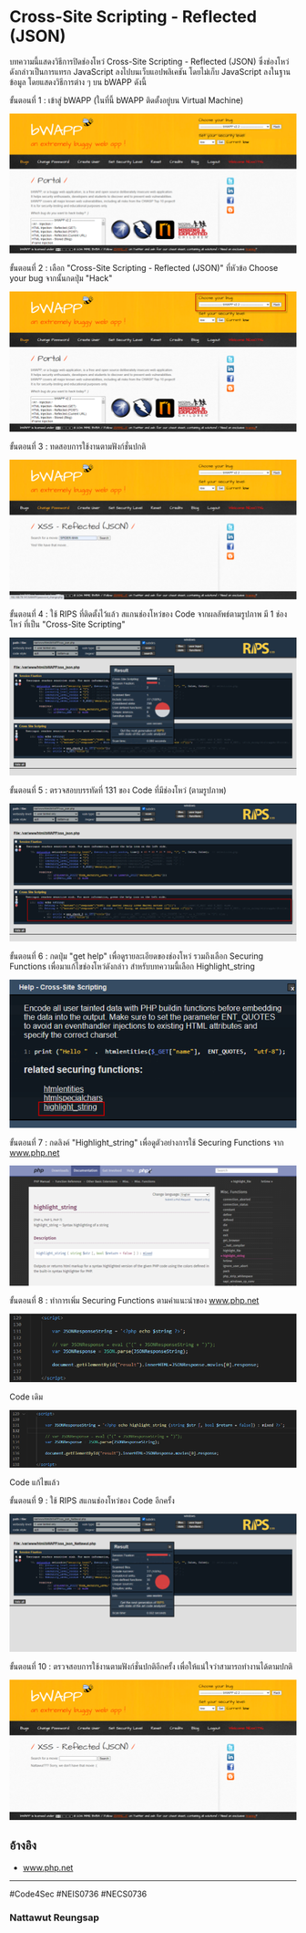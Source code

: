 # Cross-Site Scripting - Reflected (JSON)

บทความนี้แสดงวิธีการปิดช่องโหว่ Cross-Site Scripting - Reflected (JSON) ซึ่งช่องโหว่ดังกล่าวเป็นการแทรก JavaScript ลงไปบนเว็บแอปพลิเคชัน โดยไม่เก็บ JavaScript ลงในฐานข้อมูล โดยแสดงวิธีการต่าง ๆ บน bWAPP ดังนี้

ขั้นตอนที่ 1 : เข้าสู่ bWAPP (ในที่นี้ bWAPP ติดตั้งอยู่บน Virtual Machine)

![xss- Reflected (JSON)](imgmid/d1/0.png)


ขั้นตอนที่ 2 : เลือก "Cross-Site Scripting - Reflected (JSON)" ที่หัวข้อ Choose your bug จากนั้นกดปุ่ม "Hack"

![xss- Reflected (JSON)](imgmid/d1/1.png)


ขั้นตอนที่ 3 : ทดสอบการใช้งานตามฟังก์ชั่นปกติ

![xss- Reflected (JSON)](imgmid/d1/2.png)


ขั้นตอนที่ 4 : ใช้ RIPS ที่ติดตั้งไว้แล้ว สแกนช่องโหว่ของ Code จากผลลัพธ์ตามรูปภาพ มี 1 ช่องโหว่ ที่เป็น "Cross-Site Scripting"

![xss- Reflected (JSON)](imgmid/d1/3.png)


ขั้นตอนที่ 5 : ตรวจสอบบรรทัดที่ 131 ของ Code ที่มีช่องโหว่ (ตามรูปภาพ)

![xss- Reflected (JSON)](imgmid/d1/4.png)


ขั้นตอนที่ 6 : กดปุ่ม "get help" เพื่อดูรายละเอียดของช่องโหว่ รวมถึงเลือก Securing Functions เพื่อมาแก้ไขช่องโหว่ดังกล่าว สำหรับบทความนี้เลือก Highlight_string 

![xss- Reflected (JSON)](imgmid/d1/5.png)


ขั้นตอนที่ 7 : กดลิงค์ "Highlight_string" เพื่อดูตัวอย่างการใช้ Securing Functions จาก www.php.net

![xss- Reflected (JSON)](imgmid/d1/6.png)


ขั้นตอนที่ 8 : ทำการเพิ่ม Securing Functions ตามคำแนะนำของ www.php.net

![xss- Reflected (JSON)](imgmid/d1/7.png)

Code เดิม


![xss- Reflected (JSON)](imgmid/d1/8.png)

Code แก้ไขแล้ว


ขั้นตอนที่ 9 : ใช้ RIPS สแกนช่องโหว่ของ Code อีกครั้ง

![xss- Reflected (JSON)](imgmid/d1/9.png)


ขั้นตอนที่ 10 : ตรวจสอบการใช้งานตามฟังก์ชั่นปกติอีกครั้ง เพื่อให้แน่ใจว่าสามารถทำงานได้ตามปกติ

![xss- Reflected (JSON)](imgmid/d1/10.png)


## อ้างอิง
- www.php.net

--------------------------------------

#Code4Sec #NEIS0736 #NECS0736


### Nattawut Reungsap